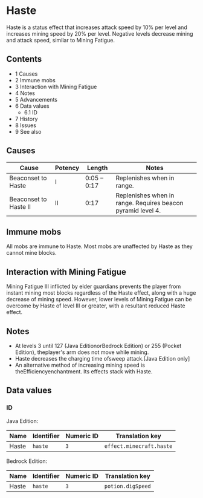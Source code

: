# Haste
Haste is a status effect that increases attack speed by 10% per level and increases mining speed by 20% per level. Negative levels decrease mining and attack speed, similar to Mining Fatigue.

## Contents
- 1 Causes
- 2 Immune mobs
- 3 Interaction with Mining Fatigue
- 4 Notes
- 5 Advancements
- 6 Data values
	- 6.1 ID
- 7 History
- 8 Issues
- 9 See also

## Causes
| Cause                 | Potency | Length      | Notes                                                       |
|-----------------------|---------|-------------|-------------------------------------------------------------|
| Beaconset to Haste    | I       | 0:05 – 0:17 | Replenishes when in range.                                  |
| Beaconset to Haste II | II      | 0:17        | Replenishes when in range. Requires beacon pyramid level 4. |

## Immune mobs
All mobs are immune to Haste. Most mobs are unaffected by Haste as they cannot mine blocks.

## Interaction with Mining Fatigue
Mining Fatigue III inflicted by elder guardians prevents the player from instant mining most blocks regardless of the Haste effect, along with a huge decrease of mining speed. However, lower levels of Mining Fatigue can be overcome by Haste of level III or greater, with a resultant reduced Haste effect.

## Notes
- At levels 3 until 127 (Java EditionorBedrock Edition) or 255 (Pocket Edition), theplayer's arm does not move while mining.
- Haste decreases the charging time ofsweep attack.‌[Java Edition  only]
- An alternative method of increasing mining speed is theEfficiencyenchantment. Its effects stack with Haste.

## Data values
### ID
Java Edition:

| Name  | Identifier | Numeric ID | Translation key          |
|-------|------------|------------|--------------------------|
| Haste | `haste`    | `3`        | `effect.minecraft.haste` |

Bedrock Edition:

| Name  | Identifier | Numeric ID | Translation key   |
|-------|------------|------------|-------------------|
| Haste | `haste`    | `3`        | `potion.digSpeed` |


